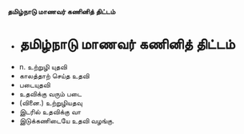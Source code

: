 **தமிழ்நாடு மாணவர் கணினித் திட்டம்**
- # தமிழ்நாடு மாணவர் கணினித் திட்டம்
- n. உற்றுழி யுதவி
- காலத்தாற் செய்த உதவி
- படையுதவி
- உதவிக்கு வரும் படை
- (வினை.) உற்றுழியதவு
- இடரில் உதவிக்கு வா
- இடுக்கணிடையே உதவி வழங்கு.

